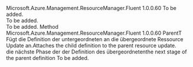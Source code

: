 <Type Name="IInUpdateAlt&lt;ParentT&gt;" FullName="Microsoft.Azure.Management.ResourceManager.Fluent.Core.ChildResourceActions.IInUpdateAlt&lt;ParentT&gt;">
  <TypeSignature Language="C#" Value="public interface IInUpdateAlt&lt;ParentT&gt;" />
  <TypeSignature Language="ILAsm" Value=".class public interface auto ansi abstract IInUpdateAlt`1&lt;ParentT&gt;" />
  <TypeSignature Language="DocId" Value="T:Microsoft.Azure.Management.ResourceManager.Fluent.Core.ChildResourceActions.IInUpdateAlt`1" />
  <TypeSignature Language="VB.NET" Value="Public Interface IInUpdateAlt(Of ParentT)" />
  <TypeSignature Language="F#" Value="type IInUpdateAlt&lt;'ParentT&gt; = interface" />
  <AssemblyInfo>
    <AssemblyName>Microsoft.Azure.Management.ResourceManager.Fluent</AssemblyName>
    <AssemblyVersion>1.0.0.60</AssemblyVersion>
  </AssemblyInfo>
  <TypeParameters>
    <TypeParameter Name="ParentT" />
  </TypeParameters>
  <Interfaces />
  <Docs>
    <typeparam name="ParentT">To be added.</typeparam>
    <summary>To be added.</summary>
    <remarks>To be added.</remarks>
  </Docs>
  <Members>
    <Member MemberName="Attach">
      <MemberSignature Language="C#" Value="public ParentT Attach ();" />
      <MemberSignature Language="ILAsm" Value=".method public hidebysig newslot virtual instance !ParentT Attach() cil managed" />
      <MemberSignature Language="DocId" Value="M:Microsoft.Azure.Management.ResourceManager.Fluent.Core.ChildResourceActions.IInUpdateAlt`1.Attach" />
      <MemberSignature Language="VB.NET" Value="Public Function Attach () As ParentT" />
      <MemberSignature Language="F#" Value="abstract member Attach : unit -&gt; 'ParentT" Usage="iInUpdateAlt.Attach " />
      <MemberType>Method</MemberType>
      <AssemblyInfo>
        <AssemblyName>Microsoft.Azure.Management.ResourceManager.Fluent</AssemblyName>
        <AssemblyVersion>1.0.0.60</AssemblyVersion>
      </AssemblyInfo>
      <ReturnValue>
        <ReturnType>ParentT</ReturnType>
      </ReturnValue>
      <Parameters />
      <Docs>
        <summary>
            <span data-ttu-id="17db2-101">Fügt die Definition der untergeordneten an die übergeordnete Ressource Update an.</span><span class="sxs-lookup"><span data-stu-id="17db2-101">Attaches the child definition to the parent resource update.</span></span>
            </summary>
        <returns><span data-ttu-id="17db2-102">die nächste Phase der der Definition des übergeordneten</span><span class="sxs-lookup"><span data-stu-id="17db2-102">the next stage of the parent definition</span></span></returns>
        <remarks>To be added.</remarks>
      </Docs>
    </Member>
  </Members>
</Type>